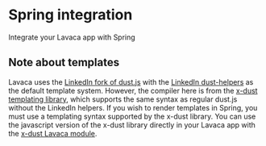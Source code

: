 Spring integration
==============
Integrate your Lavaca app with Spring

Note about templates
-------------
Lavaca uses the [LinkedIn fork of dust.js](https://github.com/linkedin/dustjs) with the [LinkedIn dust-helpers](https://github.com/linkedin/dustjs-helpers) as the default template system. However, the compiler here is from the [x-dust templating library](https://github.com/dannichols/x-dust), which supports the same syntax as regular dust.js without the LinkedIn helpers. If you wish to render templates in Spring, you must use a templating syntax supported by the x-dust library. You can use the javascript version of the x-dust library directly in your Lavaca app with the [x-dust Lavaca module](https://github.com/mutualmobile/Lavaca-modules/tree/master/x-dust).
